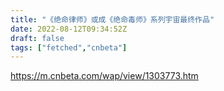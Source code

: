 ```yaml
---
title: "《绝命律师》或成《绝命毒师》系列宇宙最终作品"
date: 2022-08-12T09:34:52Z
draft: false
tags: ["fetched","cnbeta"]
---
```


https://m.cnbeta.com/wap/view/1303773.htm

